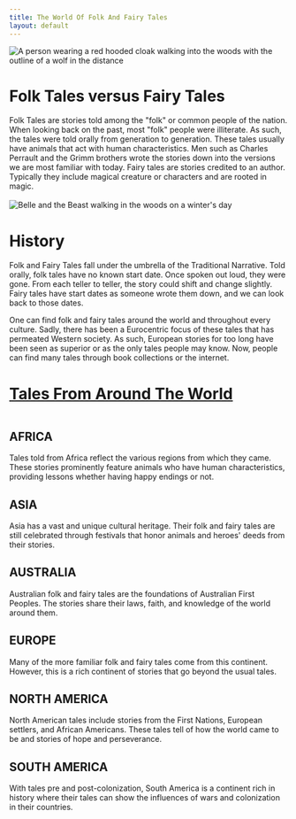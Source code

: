 ```yaml
---
title: The World Of Folk And Fairy Tales
layout: default
---
```

<div class="summary right"><img src="{{"/assets/images/beware.jpg" | relative_url}}" alt="A person wearing a red hooded cloak walking into the woods with the outline of a wolf in the distance">
<h1>Folk Tales versus Fairy Tales</h1>
Folk Tales are stories told among the "folk" or common people of the nation. When looking back on the past, most "folk" people were illiterate. As such, the tales were told orally from generation to generation. These tales usually have animals that act with human characteristics. Men such as Charles Perrault and the Grimm brothers wrote the stories down into the versions we are most familiar with today. Fairy tales are stories credited to an author. Typically they include magical creature or characters and are rooted in magic.</div>

<br>

<div class="summary left"><img src="{{"/assets/images/winter_walk.jpg" | relative_url}}" alt="Belle and the Beast walking in the woods on a winter's day">
<h1>History</h1>
Folk and Fairy Tales fall under the umbrella of the Traditional Narrative.
Told orally, folk tales have no known start date. Once spoken out loud, they were gone. From each teller to teller, the story could shift and change slightly. Fairy tales have start dates as someone wrote them down, and we can look back to those dates.

One can find folk and fairy tales around the world and throughout every culture. Sadly, there has been a Eurocentric focus of these tales that has permeated Western society. As such, European stories for too long have been seen as superior or as the only tales people may know. Now, people can find many tales through book collections or the internet.</div>

<h1><a href="{{'/tales/' | relative_url}}">Tales From Around The World</a></h1>

<div class="row">
<div class="column">
    <div class="centered"><h2>AFRICA</h2>Tales told from Africa reflect the various regions from which they came. These stories prominently feature animals who have human characteristics, providing lessons whether having happy endings or not.</div>
  </div>
<div class="column">
    <div class="centered"><h2>ASIA</h2>Asia has a vast and unique cultural heritage. Their folk and fairy tales are still celebrated through festivals that honor animals and heroes' deeds from their stories.</div>
  </div>
</div>

<div class="row">
<div class="column">
    <div class="centered"><h2>AUSTRALIA</h2>Australian folk and fairy tales are the foundations of Australian First Peoples. The stories share their laws, faith, and knowledge of the world around them.</div>
  </div>

<div class="column">
    <div class="centered"><h2>EUROPE</h2>Many of the more familiar folk and fairy tales come from this continent. However, this is a rich continent of stories that go beyond the usual tales.</div>
  </div>
</div>

<div class="row">
<div class="column">
    <div class="centered"><h2>NORTH AMERICA</h2>North American tales include stories from the First Nations, European settlers, and African Americans. These tales tell of how the world came to be and stories of hope and perseverance.</div>
  </div>

<div class="column">
    <div class="centered"><h2>SOUTH AMERICA</h2>With tales pre and post-colonization, South America is a continent rich in history where their tales can show the influences of wars and colonization in their countries.</div>
  </div>
</div>
